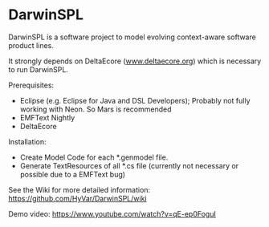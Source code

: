 # DarwinSPL
DarwinSPL is a software project to model evolving context-aware software product lines.

It strongly depends on DeltaEcore (www.deltaecore.org) which is necessary to run DarwinSPL.

Prerequisites:
- Eclipse (e.g. Eclipse for Java and DSL Developers); Probably not fully working with Neon. So Mars is recommended
- EMFText Nightly
- DeltaEcore

Installation:
- Create Model Code for each *.genmodel file.
- Generate TextResources of all *.cs file (currently not necessary or possible due to a EMFText bug)



See the Wiki for more detailed information:
https://github.com/HyVar/DarwinSPL/wiki

Demo video:
https://www.youtube.com/watch?v=qE-ep0FoguI
